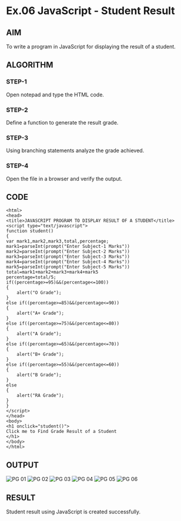 # Ex.06 JavaScript - Student Result
## AIM
  To write a program in JavaScript for displaying the result of a student.

## ALGORITHM
### STEP-1
  Open notepad and type the HTML code.

### STEP-2
  Define a function to generate the result grade.

### STEP-3
  Using branching statements analyze the grade achieved.

### STEP-4
  Open the file in a browser and verify the output.
  
## CODE
```
<html>
<head>
<title>JAVASCRIPT PROGRAM TO DISPLAY RESULT OF A STUDENT</title>
<script type="text/javascript">
function student()
{
var mark1,mark2,mark3,total,percentage;
mark1=parseInt(prompt("Enter Subject-1 Marks"))
mark2=parseInt(prompt("Enter Subject-2 Marks"))
mark3=parseInt(prompt("Enter Subject-3 Marks"))
mark4=parseInt(prompt("Enter Subject-4 Marks"))
mark5=parseInt(prompt("Enter Subject-5 Marks"))
total=mark1+mark2+mark3+mark4+mark5
percentage=total/5;
if((percentage>=95)&&(percentage<=100))
{
    alert("O Grade");
}
else if((percentage>=85)&&(percentage<=90))
{
    alert("A+ Grade");
}
else if((percentage>=75)&&(percentage<=80))
{
    alert("A Grade");
}
else if((percentage>=65)&&(percentage<=70))
{
    alert("B+ Grade");
}
else if((percentage>=55)&&(percentage<=60))
{
    alert("B Grade");
}
else
{
    alert("RA Grade");
}
}
</script>
</head>
<body>
<h1 onclick="student()">
Click me to Find Grade Result of a Student
</h1>
</body>
</html>
```



## OUTPUT
![PG 01](https://github.com/JeevithaParthiban/Ex06_Web-Design/assets/127817091/8bc7dead-b6d8-47b6-9388-89ae359271ec)
![PG 02](https://github.com/JeevithaParthiban/Ex06_Web-Design/assets/127817091/78a1ef38-55d3-414e-b3fe-f44a634206d6)
![PG 03](https://github.com/JeevithaParthiban/Ex06_Web-Design/assets/127817091/65e6500b-5e13-4973-9ad1-8b82c7e6e31d)
![PG 04](https://github.com/JeevithaParthiban/Ex06_Web-Design/assets/127817091/8cf24268-b802-4e99-bb9b-50bede5679f2)
![PG 05](https://github.com/JeevithaParthiban/Ex06_Web-Design/assets/127817091/2ebfc08d-ac37-4adb-aa96-02de51d60783)
![PG 06](https://github.com/JeevithaParthiban/Ex06_Web-Design/assets/127817091/8e58b6da-2013-42af-af55-7ef9368a4078)



## RESULT
  Student result using JavaScript is created successfully.
